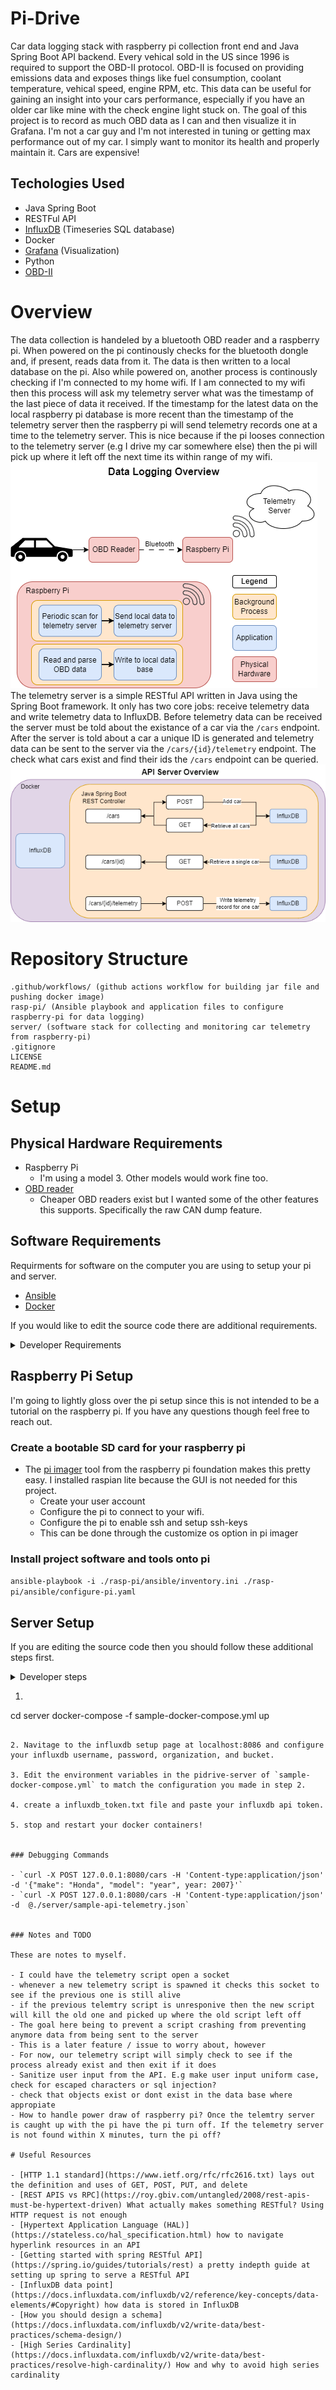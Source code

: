 # Pi-Drive

Car data logging stack with raspberry pi collection front end and Java Spring Boot API backend. Every vehical sold in the US since 1996 is required to support the OBD-II protocol. OBD-II is focused on providing emissions data and exposes things like fuel consumption, coolant temperature, vehical speed, engine RPM, etc. This data can be useful for gaining an insight into your cars performance, especially if you have an older car like mine with the check engine light stuck on. The goal of this project is to record as much OBD data as I can and then visualize it in Grafana. I'm not a car guy and I'm not interested in tuning or getting max performance out of my car. I simply want to monitor its health and properly maintain it. Cars are expensive!

## Techologies Used

- Java Spring Boot
- RESTFul API
- [InfluxDB](https://www.influxdata.com/) (Timeseries SQL database)
- Docker
- [Grafana](https://grafana.com/grafana/) (Visualization)
- Python
- [OBD-II](https://www.csselectronics.com/pages/obd2-explained-simple-intro)

# Overview
The data collection is handeled by a bluetooth OBD reader and a raspberry pi. When powered on the pi continously checks for the bluetooth dongle and, if present, reads data from it. The data is then written to a local database on the pi. Also while powered on, another process is continously checking if I'm connected to my home wifi. If I am connected to my wifi then this process will ask my telemetry server what was the timestamp of the last piece of data it received. If the timestamp for the latest data on the local raspberry pi database is more recent than the timestamp of the telemetry server then the raspberry pi will send telemetry records one at a time to the telemetry server. This is nice because if the pi looses connection to the telemetry server (e.g I drive my car somewhere else) then the pi will pick up where it left off the next time its within range of my wifi.  
![Car Data Collection Overview](PiDrive-pi-diagram.png)  
The telemetry server is a simple RESTful API written in Java using the Spring Boot framework. It only has two core jobs: receive telemetry data and write telemetry data to InfluxDB. Before telemetry data can be received the server must be told about the existance of a car via the `/cars` endpoint. After the server is told about a car a unique ID is generated and telemetry data can be sent to the server via the `/cars/{id}/telemetry` endpoint. The check what cars exist and find their ids the `/cars` endpoint can be queried.  
![API Server Overview](PiDrive-api-server.png)


# Repository Structure

```
.github/workflows/ (github actions workflow for building jar file and pushing docker image)
rasp-pi/ (Ansible playbook and application files to configure raspberry-pi for data logging)
server/ (software stack for collecting and monitoring car telemetry from raspberry-pi)
.gitignore
LICENSE
README.md
```

# Setup

## Physical Hardware Requirements

- Raspberry Pi
  - I'm using a model 3. Other models would work fine too.
- [OBD reader](https://www.obdlink.com/products/obdlink-lx/)
  - Cheaper OBD readers exist but I wanted some of the other features this supports. Specifically the raw CAN dump feature.
  
## Software Requirements

Requirments for software on the computer you are using to setup your pi and server.

- [Ansible](https://docs.ansible.com/ansible/latest/installation_guide/intro_installation.html)
- [Docker](https://docs.docker.com/engine/install/)

If you would like to edit the source code there are additional requirements.

<details>
<summary>Developer Requirements</summary>

- Java 23
- VScode with the following extensions
  - [Spring Boot Extension Pack](https://marketplace.visualstudio.com/items?itemName=vmware.vscode-boot-dev-pack)
  - [Java Developor Pack](https://marketplace.visualstudio.com/items?itemName=vscjava.vscode-java-pack)

</details>

## Raspberry Pi Setup

I'm going to lightly gloss over the pi setup since this is not intended to be a tutorial on the raspberry pi. If you have any questions though feel free to reach out.

### Create a bootable SD card for your raspberry pi

- The [pi imager](https://www.raspberrypi.com/software/) tool from the raspberry pi foundation makes this pretty easy. I installed raspian lite because the GUI is not needed for this project.
  - Create your user account
  - Configure the pi to connect to your wifi.
  - Configure the pi to enable ssh and setup ssh-keys
  - This can be done through the customize os option in pi imager

### Install project software and tools onto pi

`ansible-playbook -i ./rasp-pi/ansible/inventory.ini ./rasp-pi/ansible/configure-pi.yaml `

## Server Setup

If you are editing the source code then you should follow these additional steps first.

<details>

<summary>Developer steps</summary>

Running the following commands will package any edits you've made to the source code into a jar file and then build a new docker container with the update jar file.

```
cd server/server
./gradlew clean bootjar
docker build . -t telemetry-server
```

edit the docker compose file to use your new docker image.

</details>

1. ```
  cd server
  docker-compose -f sample-docker-compose.yml up
  ```

2. Navitage to the influxdb setup page at localhost:8086 and configure your influxdb username, password, organization, and bucket.

3. Edit the environment variables in the pidrive-server of `sample-docker-compose.yml` to match the configuration you made in step 2.

4. create a influxdb_token.txt file and paste your influxdb api token.

5. stop and restart your docker containers!


### Debugging Commands

- `curl -X POST 127.0.0.1:8080/cars -H 'Content-type:application/json' -d '{"make": "Honda", "model": "year", year: 2007}'`
- `curl -X POST 127.0.0.1:8080/cars -H 'Content-type:application/json' -d  @./server/sample-api-telemetry.json`
  

### Notes and TODO

These are notes to myself.

- I could have the telemetry script open a socket
  - whenever a new telemetry script is spawned it checks this socket to see if the previous one is still alive
  - if the previous telemtry script is unresponive then the new script will kill the old one and picked up where the old script left off
  - The goal here being to prevent a script crashing from preventing anymore data from being sent to the server
  - This is a later feature / issue to worry about, however
  - For now, our telemetry script will simply check to see if the process already exist and then exit if it does
  - Sanitize user input from the API. E.g make user input uniform case, check for escaped characters or sql injection?
  - check that objects exist or dont exist in the data base where appropiate
  - How to handle power draw of raspberry pi? Once the telemtry server is caught up with the pi have the pi turn off. If the telemetry server is not found within X minutes, turn the pi off?

# Useful Resources

- [HTTP 1.1 standard](https://www.ietf.org/rfc/rfc2616.txt) lays out the definition and uses of GET, POST, PUT, and delete
- [REST APIS vs RPC](https://roy.gbiv.com/untangled/2008/rest-apis-must-be-hypertext-driven) What actually makes something RESTful? Using HTTP request is not enough
- [Hypertext Application Language (HAL)](https://stateless.co/hal_specification.html) how to navigate hyperlink resources in an API
- [Getting started with spring RESTful API](https://spring.io/guides/tutorials/rest) a pretty indepth guide at setting up spring to serve a RESTful API
- [InfluxDB data point](https://docs.influxdata.com/influxdb/v2/reference/key-concepts/data-elements/#Copyright) how data is stored in InfluxDB
  - [How you should design a schema](https://docs.influxdata.com/influxdb/v2/write-data/best-practices/schema-design/)
  - [High Series Cardinality](https://docs.influxdata.com/influxdb/v2/write-data/best-practices/resolve-high-cardinality/) How and why to avoid high series cardinality
